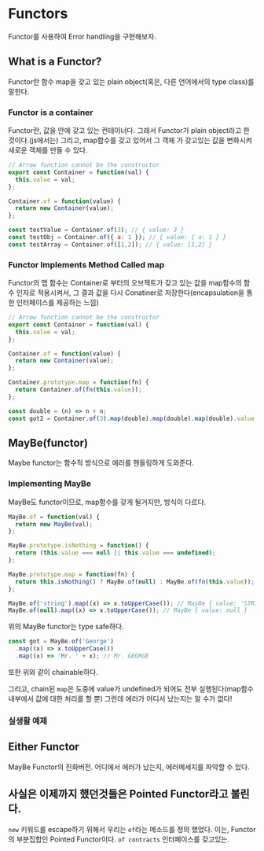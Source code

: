 # Functors

Functor를 사용하여 Error handling을 구현해보자.

## What is a Functor?

Functor란 함수 map을 갖고 있는 plain object(혹은, 다른 언어에서의 type class)를 말한다.

### Functor is a container

Functor란, 값을 안에 갖고 있는 컨테이너다. 그래서 Functor가 plain object라고 한 것이다.(js에서는) 그리고, map함수를 갖고 있어서 그 객체 가 갖고있는 값을 변화시켜 새로운 객체를 만들 수 있다.

```js
// Arrow function cannot be the constructor
export const Container = function(val) {
  this.value = val;
};

Container.of = function(value) {
  return new Container(value);
};

const testValue = Container.of(3); // { value: 3 }
const testObj = Container.of({ a: 1 }); // { value: { a: 1 } }
const testArray = Container.of([1,2]); // { value: [1,2] }
```

### Functor Implements Method Called map

Functor의 맵 함수는 Container로 부터의 오브젝트가 갖고 있는 값을 map함수의 함수 인자로 적용시켜서, 그 결과 값을 다시 Conatiner로 저장한다(encapsulation을 통한 인터페이스를 제공하는 느낌)

```js
// Arrow function cannot be the constructor
export const Container = function(val) {
  this.value = val;
};

Container.of = function(value) {
  return new Container(value);
};

Container.prototype.map = function(fn) {
  return Container.of(fn(this.value));
};

const double = (n) => n + n;
const got2 = Container.of(3).map(double).map(double).map(double).value; // 24
```

## MayBe(functor)

Maybe functor는 함수적 방식으로 에러를 헨들링하게 도와준다.

### Implementing MayBe

MayBe도 functor이므로, map함수를 갖게 될거지만, 방식이 다르다.

```js
MayBe.of = function(val) {
  return new MayBe(val);
};

MayBe.prototype.isNothing = function() {
  return (this.value === null || this.value === undefined);
};

MayBe.prototype.map = function(fn) {
  return this.isNothing() ? MayBe.of(null) : MayBe.of(fn(this.value));
};

MayBe.of('string').map((x) => x.toUpperCase()); // MayBe { value: 'STRING' }
MayBe.of(null).map((x) => x.toUpperCase()); // MayBe { value: null }

```

위의 MayBe functor는 type safe하다.

```js
const got = MayBe.of('George')
  .map((x) => x.toUpperCase())
  .map((x) => 'Mr. ' + x); // Mr. GEORGE
```

또한 위와 같이 chainable하다.

그리고, chain된 `map`은 도중에 value가 undefined가 되어도 전부 실행된다(map함수 내부에서 값에 대한 처리를 할 뿐) 그런데 에러가 어디서 났는지는 알 수가 없다!

### 실생활 예제

## Either Functor

MayBe Functor의 진화버전. 어디에서 에러가 났는지, 에러메세지를 파악할 수 있다.

## 사실은 이제까지 했던것들은 Pointed Functor라고 불린다.

`new` 키워드를 escape하기 위해서 우리는 `of`라는 메소드를 정의 했었다. 이는, Functor의 부분집합인 Pointed Functor이다. `of contracts` 인터페이스를 갖고있는.
